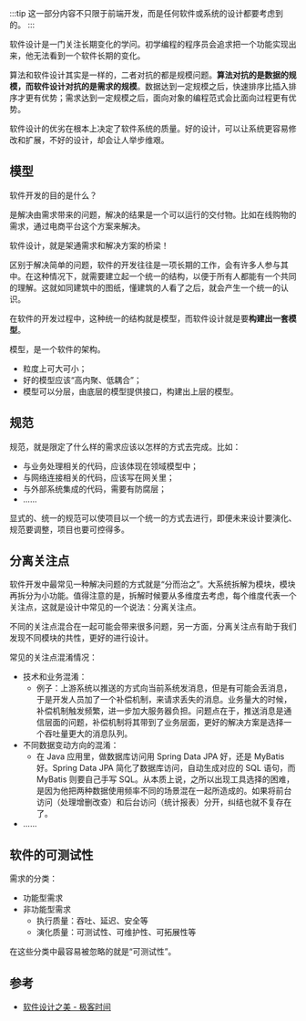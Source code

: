 :::tip
这一部分内容不只限于前端开发，而是任何软件或系统的设计都要考虑到的。
:::

软件设计是一门关注长期变化的学问。初学编程的程序员会追求把一个功能实现出来，他无法看到一个软件长期的变化。

算法和软件设计其实是一样的，二者对抗的都是规模问题。**算法对抗的是数据的规模，而软件设计对抗的是需求的规模**。数据达到一定规模之后，快速排序比插入排序才更有优势；需求达到一定规模之后，面向对象的编程范式会比面向过程更有优势。

软件设计的优劣在根本上决定了软件系统的质量。好的设计，可以让系统更容易修改和扩展，不好的设计，却会让人举步维艰。

## 模型

软件开发的目的是什么？

是解决由需求带来的问题，解决的结果是一个可以运行的交付物。比如在线购物的需求，通过电商平台这个方案来解决。

软件设计，就是架通需求和解决方案的桥梁！

区别于解决简单的问题，软件的开发往往是一项长期的工作，会有许多人参与其中。在这种情况下，就需要建立起一个统一的结构，以便于所有人都能有一个共同的理解。这就如同建筑中的图纸，懂建筑的人看了之后，就会产生一个统一的认识。

在软件的开发过程中，这种统一的结构就是模型，而软件设计就是要**构建出一套模型**。

模型，是一个软件的架构。

- 粒度上可大可小；
- 好的模型应该“高内聚、低耦合”；
- 模型可以分层，由底层的模型提供接口，构建出上层的模型。

## 规范

规范，就是限定了什么样的需求应该以怎样的方式去完成。比如：

- 与业务处理相关的代码，应该体现在领域模型中；
- 与网络连接相关的代码，应该写在网关里；
- 与外部系统集成的代码，需要有防腐层；
- ......

显式的、统一的规范可以使项目以一个统一的方式去进行，即便未来设计要演化、规范要调整，项目也要可控得多。

## 分离关注点

软件开发中最常见一种解决问题的方式就是“分而治之”。大系统拆解为模块，模块再拆分为小功能。值得注意的是，拆解时候要从多维度去考虑，每个维度代表一个关注点，这就是设计中常见的一个说法：分离关注点。

不同的关注点混合在一起可能会带来很多问题，另一方面，分离关注点有助于我们发现不同模块的共性，更好的进行设计。

常见的关注点混淆情况：

- 技术和业务混淆：
  - 例子：上游系统以推送的方式向当前系统发消息，但是有可能会丢消息，于是开发人员加了一个补偿机制，来请求丢失的消息。业务量大的时候，补偿机制触发频繁，进一步加大服务器负担。问题点在于，推送消息是通信层面的问题，补偿机制将其带到了业务层面，更好的解决方案是选择一个吞吐量更大的消息队列。
- 不同数据变动方向的混淆：
  - 在 Java 应用里，做数据库访问用 Spring Data JPA 好，还是 MyBatis 好。Spring Data JPA 简化了数据库访问，自动生成对应的 SQL 语句，而 MyBatis 则要自己手写 SQL。从本质上说，之所以出现工具选择的困难，是因为他把两种数据使用频率不同的场景混在一起所造成的。如果将前台访问（处理增删改查）和后台访问（统计报表）分开，纠结也就不复存在了。
- ......

## 软件的可测试性

需求的分类：

- 功能型需求
- 非功能型需求
  - 执行质量：吞吐、延迟、安全等
  - 演化质量：可测试性、可维护性、可拓展性等

在这些分类中最容易被忽略的就是“可测试性”。

## 参考

- [软件设计之美 - 极客时间](https://time.geekbang.org/column/intro/100052601)